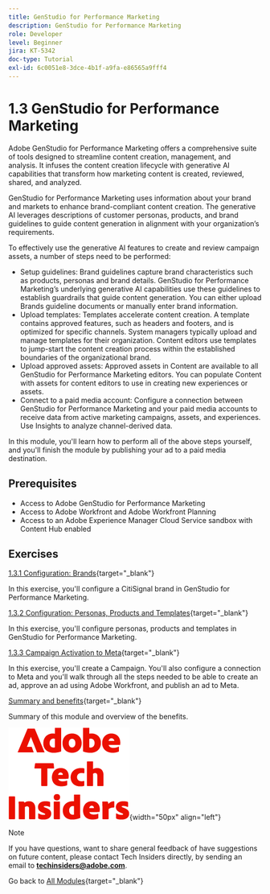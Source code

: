 ```yaml
---
title: GenStudio for Performance Marketing
description: GenStudio for Performance Marketing
role: Developer
level: Beginner
jira: KT-5342
doc-type: Tutorial
exl-id: 6c0051e8-3dce-4b1f-a9fa-e86565a9fff4
---
```

# 1.3 GenStudio for Performance Marketing

Adobe GenStudio for Performance Marketing offers a comprehensive suite of tools designed to streamline content creation, management, and analysis. It infuses the content creation lifecycle with generative AI capabilities that transform how marketing content is created, reviewed, shared, and analyzed.

GenStudio for Performance Marketing uses information about your brand and markets to enhance brand-compliant content creation. The generative AI leverages descriptions of customer personas, products, and brand guidelines to guide content generation in alignment with your organization’s requirements.

To effectively use the generative AI features to create and review campaign assets, a number of steps need to be performed:

- Setup guidelines: Brand guidelines capture brand characteristics such as products, personas and brand details. GenStudio for Performance Marketing’s underlying generative AI capabilities use these guidelines to establish guardrails that guide content generation. You can either upload Brands guideline documents or manually enter brand information.
- Upload templates: Templates accelerate content creation. A template contains approved features, such as headers and footers, and is optimized for specific channels. System managers typically upload and manage templates for their organization. Content editors use templates to jump-start the content creation process within the established boundaries of the organizational brand.
- Upload approved assets: Approved assets in Content are available to all GenStudio for Performance Marketing editors. You can populate Content with assets for content editors to use in creating new experiences or assets.
- Connect to a paid media account: Configure a connection between GenStudio for Performance Marketing and your paid media accounts to receive data from active marketing campaigns, assets, and experiences. Use Insights to analyze channel-derived data.

In this module, you'll learn how to perform all of the above steps yourself, and you'll finish the module by publishing your ad to a paid media destination.

## Prerequisites

- Access to Adobe GenStudio for Performance Marketing
- Access to Adobe Workfront and Adobe Workfront Planning
- Access to an Adobe Experience Manager Cloud Service sandbox with Content Hub enabled

## Exercises

[1.3.1 Configuration: Brands](./ex1.md){target="_blank"}

In this exercise, you'll configure a CitiSignal brand in GenStudio for Performance Marketing.

[1.3.2 Configuration: Personas, Products and Templates](./ex2.md){target="_blank"}

In this exercise, you'll configure personas, products and templates in GenStudio for Performance Marketing.

[1.3.3 Campaign Activation to Meta](./ex3.md){target="_blank"}

In this exercise, you'll create a Campaign. You'll also configure a connection to Meta and you'll walk through all the steps needed to be able to create an ad, approve an ad using Adobe Workfront, and publish an ad to Meta.

[Summary and benefits](./summary.md){target="_blank"}

Summary of this module and overview of the benefits.

![Tech Insiders](./../../../assets/images/techinsiders.png){width="50px" align="left"}

>[!NOTE]
>
>If you have questions, want to share general feedback of have suggestions on future content, please contact Tech Insiders directly, by sending an email to **techinsiders@adobe.com**.

Go back to [All Modules](../../../overview.md){target="_blank"}
